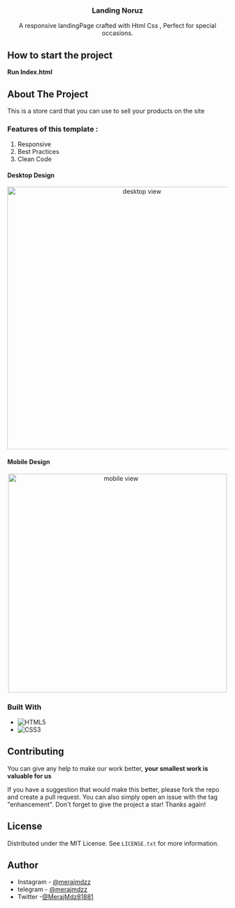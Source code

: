 ﻿<a id="readme-top"></a>

<div align="center">
<h3 align="center">Landing Noruz</h3>

  <p align="center">
    A responsive landingPage crafted with Html Css , Perfect for special occasions.
    <br />
  </p>
</div>

<!-- ABOUT THE PROJECT -->

## How to start the project
**Run Index.html**

## About The Project
This is a store card that you can use to sell your products on the site

### Features of this template :
<ol>
  <li>Responsive</li>
  <li>Best Practices</li>
  <li>Clean Code</li>
</ol>

#### Desktop Design

<p align="center">
  <img src="https://github.com/MerajMehdizade/Landing-NoruzPlus/assets/105376555/da32f86b-74d7-4e58-9cd3-7f9938f4e178" alt="desktop view" width="600"  />
</p>

#### Mobile Design

<p align="center">
	<img src="https://github.com/MerajMehdizade/StoreCard/assets/105376555/0d95bf73-2a6b-4c80-beaa-39afc65bb4a0" alt="mobile view" height="500" /> 
</p>


### Built With

- ![HTML5](https://img.shields.io/badge/html5-%23E34F26.svg?style=for-the-badge&logo=html5&logoColor=white)
- ![CSS3](https://img.shields.io/badge/css3-%231572B6.svg?style=for-the-badge&logo=css3&logoColor=white)

<!-- CONTRIBUTING -->

## Contributing

You can give any help to make our work better, **your smallest work is valuable for us**

If you have a suggestion that would make this better, please fork the repo and create a pull request. You can also simply open an issue with the tag "enhancement".
Don't forget to give the project a star! Thanks again!

<!-- LICENSE -->

## License

Distributed under the MIT License. See `LICENSE.txt` for more information.

<!-- AUTHOR -->

## Author

- Instagram - [@merajmdzz](https://www.instagram.com/merajmdzz/)
- telegram - [@merajmdzz](https://t.me/merajmdzz)
- Twitter -[@MerajMdz81881](https://twitter.com/MerajMdz81881)

